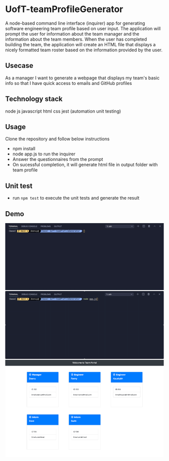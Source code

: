 # UofT-teamProfileGenerator
A node-based command line interface (inquirer) app for generating software engineering team profile based on user input. The application will prompt the user for information about the team manager and the information about the team members. When the user has completed building the team, the application will create an HTML file that displays a nicely formatted team roster based on the information provided by the user.

## Usecase
As a manager
I want to generate a webpage that displays my team's basic info
so that I have quick access to emails and GitHub profiles

## Technology stack
node js
javascript
html
css
jest (automation unit testing)

## Usage
Clone the repository and follow below instructions
* npm install
* node app.js to run the inquirer
* Answer the questionnaires from the prompt
* On sucessful completion, it will generate html file in output folder with team profile

## Unit test
* run `npm test` to execute the unit tests and generate the result

## Demo
![Demo](demo/jest-unit-test.gif)
![Demo](demo/inquirer.gif)
![Demo](demo/output.png)